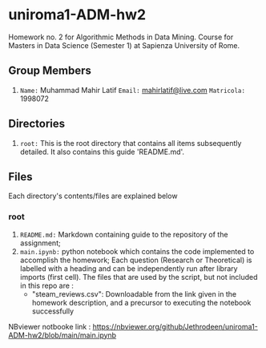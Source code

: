 # uniroma1-ADM-hw2
Homework no. 2 for Algorithmic Methods in Data Mining. Course for Masters in Data Science (Semester 1) at Sapienza University of Rome.


## Group Members
1. `Name:` Muhammad Mahir Latif `Email:` mahirlatif@live.com `Matricola:` 1998072

## Directories
1. `root:` This is the root directory that contains all items subsequently detailed. It also contains this guide 'README.md'.

## Files
Each directory's contents/files are explained below

### root

1. `README.md:`  Markdown containing guide to the repository of the assignment;
2. `main.ipynb:` python notebook which contains the code implemented to accomplish the homework; Each question (Research or Theoretical) is labelled with a heading and can be independently run after library imports (first cell). The files that are used by the script, but not included in this repo are :
     * "steam_reviews.csv": Downloadable from the link given in the homework description, and a precursor to executing the notebook successfully

NBviewer notbooke link : https://nbviewer.org/github/Jethrodeen/uniroma1-ADM-hw2/blob/main/main.ipynb
